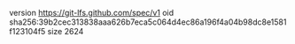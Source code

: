 version https://git-lfs.github.com/spec/v1
oid sha256:39b2cec313838aaa626b7eca5c064d4ec86a196f4a04b98dc8e1581f123104f5
size 2624
